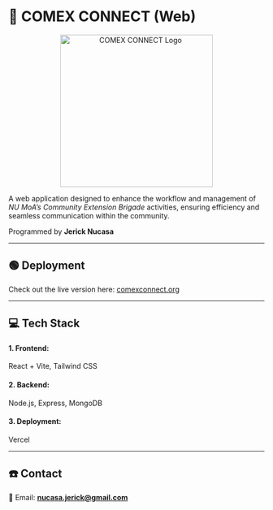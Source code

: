 # 📌 COMEX CONNECT (Web)

<p align="center">
  <img src="https://national-u.edu.ph/wp-content/uploads/2021/11/building_NU_MOA.jpg" alt="COMEX CONNECT Logo" width="300"/>
</p>

A web application designed to enhance the workflow and management of *NU MoA’s Community Extension Brigade* activities, ensuring efficiency and seamless communication within the community.

Programmed by **Jerick Nucasa**

---

## 🟢 Deployment

Check out the live version here: [comexconnect.org](https://comexconnect.org)

---

## 💻 Tech Stack

#### 1. **Frontend**: 
React + Vite, Tailwind CSS
#### 2. **Backend**: 
Node.js, Express, MongoDB
#### 3. **Deployment**: 
Vercel

---

## ☎️ Contact

📧 Email: **nucasa.jerick@gmail.com**

